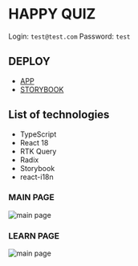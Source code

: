 # HAPPY QUIZ

Login: `test@test.com`
Password: `test`

## DEPLOY
* [APP](https://happy-quiz-app.vercel.app/)
* [STORYBOOK](https://happy-quiz-sb.vercel.app)

## List of technologies
* TypeScript
* React 18
* RTK Query
* Radix
* Storybook
* react-i18n

### MAIN PAGE
![main page](https://i.ibb.co/kXy9bGw/main.png)

### LEARN PAGE
![main page](https://i.ibb.co/wLJtxWx/learn.png)

